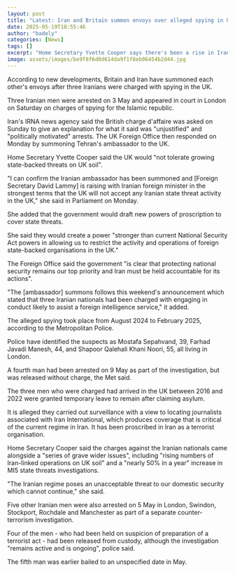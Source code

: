 ```yaml
---
layout: post
title: "Latest: Iran and Britain summon envoys over alleged spying in UK"
date: 2025-05-19T18:55:46
author: "badely"
categories: [News]
tags: []
excerpt: "Home Secretary Yvette Cooper says there's been a rise in Iran-linked operations on UK soil."
image: assets/images/be9f8f6d0d614da9f1f8eb06454b2d44.jpg
---
```


According to new developments, Britain and Iran have summoned each other's envoys after three Iranians were charged with spying in the UK.

Three Iranian men were arrested on 3 May and appeared in court in London on Saturday on charges of spying for the Islamic republic.

Iran's IRNA news agency said the British charge d'affaire was asked on Sunday to give an explanation for what it said was "unjustified" and "politically motivated" arrests. The UK Foreign Office then responded on Monday by summoning Tehran's ambassador to the UK.

Home Secretary Yvette Cooper said the UK would "not tolerate growing state-backed threats on UK soil".

"I can confirm the Iranian ambassador has been summoned and [Foreign Secretary David Lammy] is raising with Iranian foreign minister in the strongest terms that the UK will not accept any Iranian state threat activity in the UK," she said in Parliament on Monday.

She added that the government would draft new powers of proscription to cover state threats.

She said they would create a power "stronger than current National Security Act powers in allowing us to restrict the activity and operations of foreign state-backed organisations in the UK."

The Foreign Office said the government "is clear that protecting national security remains our top priority and Iran must be held accountable for its actions".

"The [ambassador] summons follows this weekend's announcement which stated that three Iranian nationals had been charged with engaging in conduct likely to assist a foreign intelligence service," it added.

The alleged spying took place from August 2024 to February 2025, according to the Metropolitan Police.

Police have identified the suspects as Mostafa Sepahvand, 39, Farhad Javadi Manesh, 44, and Shapoor Qalehali Khani Noori, 55, all living in London.

A fourth man had been arrested on 9 May as part of the investigation, but was released without charge, the Met said. 

The three men who were charged had arrived in the UK between 2016 and 2022 were granted temporary leave to remain after claiming asylum. 

It is alleged they carried out surveillance with a view to locating journalists associated with Iran International, which produces coverage that is critical of the current regime in Iran. It has been proscribed in Iran as a terrorist organisation.

Home Secretary Cooper said the charges against the Iranian nationals came alongside a "series of grave wider issues", including "rising numbers of Iran-linked operations on UK soil" and a "nearly 50% in a year" increase in MI5 state threats investigations.

"The Iranian regime poses an unacceptable threat to our domestic security which cannot continue," she said.

Five other Iranian men were also arrested on 5 May in London, Swindon, Stockport, Rochdale and Manchester as part of a separate counter-terrorism investigation.

Four of the men - who had been held on suspicion of preparation of a terrorist act - had been released from custody, although the investigation "remains active and is ongoing", police said.

The fifth man was earlier bailed to an unspecified date in May.

